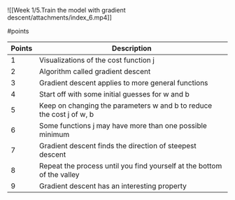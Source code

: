 ![[Week 1/5.Train the model with gradient descent/attachments/index_6.mp4]]


#points 

| Points | Description |
| ------ | ----------- |
| 1      | Visualizations of the cost function j |
| 2      | Algorithm called gradient descent |
| 3      | Gradient descent applies to more general functions |
| 4      | Start off with some initial guesses for w and b |
| 5      | Keep on changing the parameters w and b to reduce the cost j of w, b |
| 6      | Some functions j may have more than one possible minimum |
| 7      | Gradient descent finds the direction of steepest descent |
| 8      | Repeat the process until you find yourself at the bottom of the valley |
| 9      | Gradient descent has an interesting property |

